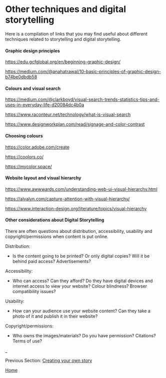 # Other techniques and digital storytelling 

Here is a compilation of links that you may find useful about different techniques related to storytelling and digital storytelling.

#### Graphic design principles

https://edu.gcfglobal.org/en/beginning-graphic-design/

https://medium.com/@anahatrawal/10-basic-principles-of-graphic-design-b74be0dbdb58

#### Colours and visual search

https://medium.com/@clarkboyd/visual-search-trends-statistics-tips-and-uses-in-everyday-life-d20084dc4b0a 

https://www.raconteur.net/technology/what-is-visual-search

https://www.designworkplan.com/read/signage-and-color-contrast

#### Choosing colours

https://color.adobe.com/create

https://coolors.co/

https://mycolor.space/



#### Website layout and visual hierarchy

https://www.awwwards.com/understanding-web-ui-visual-hierarchy.html

https://alvalyn.com/capture-attention-with-visual-hierarchy/

https://www.interaction-design.org/literature/topics/visual-hierarchy

#### Other considerations about Digital Storytelling

There are often questions about distribution, accessibility, usability and copyright/permissions when content is put online.

Distribution: 
- Is the content going to be printed? Or only digital copies? Will it be behind paid access? Advertisements?

Accessibility: 
- Who can access? Can they afford? Do they have digital devices and internet access to view your website? Colour blindness? Browser compatibility issues? 

Usability: 
- How can your audience use your website content? Can they take a photo of it and publish it in their website? 

Copyright/permissions: 
- Who owns the images/materials? Do you have permission? Citations? Terms of use?

_

Previous Section: [Creating your own story](part3.md)

[Home](readme.md)
